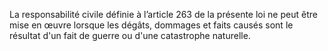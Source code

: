 La responsabilité civile définie à l’article 263 de la présente loi ne peut être mise en œuvre lorsque les dégâts, dommages et faits causés sont le résultat d'un fait de guerre ou d'une catastrophe naturelle.